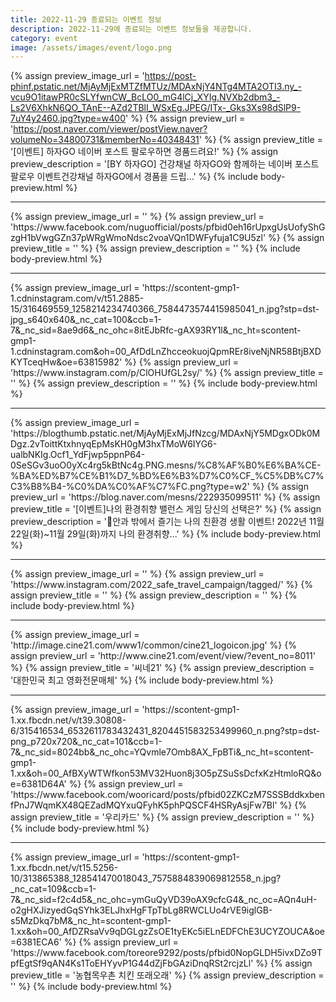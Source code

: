 ```yaml
---
title: 2022-11-29 종료되는 이벤트 정보
description: 2022-11-29에 종료되는 이벤트 정보들을 제공합니다.
category: event
image: /assets/images/event/logo.png
---
```

{% assign preview_image_url = 'https://post-phinf.pstatic.net/MjAyMjExMTZfMTUz/MDAxNjY4NTg4MTA2OTI3.ny_-vcu9O1itawPR0cSLYfwnCW_BcLO0_mG4lCj_XYIg.NVXb2dbm3_-Ls2V6XhkN6QO_TAnE--AZd2TBlI_WSxEg.JPEG/ITx-_Gks3Xs98dSlP9-7uY4y2460.jpg?type=w400' %}
{% assign preview_url = 'https://post.naver.com/viewer/postView.naver?volumeNo=34800731&memberNo=40348431' %}
{% assign preview_title = '[이벤트] 하자GO 네이버 포스트 팔로우하면 경품드려요!' %}
{% assign preview_description = '[BY 하자GO] 건강채널 하자GO와 함께하는 네이버 포스트 팔로우 이벤트건강채널 하자GO에서 경품을 드립...' %}
{% include body-preview.html %}
<hr>{% assign preview_image_url = '' %}
{% assign preview_url = 'https://www.facebook.com/nuguofficial/posts/pfbid0eh16rUpxgUsUofyShGzgH1bVwgGZn37pWRgWmoNdsc2voaVQn1DWFyfuja1C9U5zl' %}
{% assign preview_title = '' %}
{% assign preview_description = '' %}
{% include body-preview.html %}
<hr>{% assign preview_image_url = 'https://scontent-gmp1-1.cdninstagram.com/v/t51.2885-15/316469559_1258214234740366_7584473574415985041_n.jpg?stp=dst-jpg_s640x640&amp;_nc_cat=100&amp;ccb=1-7&amp;_nc_sid=8ae9d6&amp;_nc_ohc=8itEJbRfc-gAX93RY1l&amp;_nc_ht=scontent-gmp1-1.cdninstagram.com&amp;oh=00_AfDdLnZhcceokuojQpmREr8iveNjNR58BtjBXDKYTceqHw&amp;oe=63815982' %}
{% assign preview_url = 'https://www.instagram.com/p/ClOHUfGL2sy/' %}
{% assign preview_title = '' %}
{% assign preview_description = '' %}
{% include body-preview.html %}
<hr>{% assign preview_image_url = 'https://blogthumb.pstatic.net/MjAyMjExMjJfNzcg/MDAxNjY5MDgxODk0MDgz.2vToittKtxhnyqEpMsKH0gM3hxTMoW6IYG6-ualbNKIg.Ocf1_YdFjwp5ppnP64-0SeSGv3uoO0yXc4rg5kBtNc4g.PNG.mesns/%C8%AF%B0%E6%BA%CE-%BA%ED%B7%CE%B1%D7_%BD%E6%B3%D7%C0%CF_%C5%DB%C7%C3%B8%B4-%C0%DA%C0%AF%C7%FC.png?type=w2' %}
{% assign preview_url = 'https://blog.naver.com/mesns/222935099511' %}
{% assign preview_title = '[이벤트]나의 환경취향 밸런스 게임 당신의 선택은?' %}
{% assign preview_description = '🎀안과 밖에서 즐기는 나의 친환경 생활 이벤트! 2022년 11월 22일(화)~11월 29일(화)까지 나의 환경취향...' %}
{% include body-preview.html %}
<hr>{% assign preview_image_url = '' %}
{% assign preview_url = 'https://www.instagram.com/2022_safe_travel_campaign/tagged/' %}
{% assign preview_title = '' %}
{% assign preview_description = '' %}
{% include body-preview.html %}
<hr>{% assign preview_image_url = 'http://image.cine21.com/www1/common/cine21_logoicon.jpg' %}
{% assign preview_url = 'http://www.cine21.com/event/view/?event_no=8011' %}
{% assign preview_title = '씨네21' %}
{% assign preview_description = '대한민국 최고 영화전문매체' %}
{% include body-preview.html %}
<hr>{% assign preview_image_url = 'https://scontent-gmp1-1.xx.fbcdn.net/v/t39.30808-6/315416534_6532611783432431_8204451583253499960_n.png?stp=dst-png_p720x720&amp;_nc_cat=101&amp;ccb=1-7&amp;_nc_sid=8024bb&amp;_nc_ohc=YQvmle7Omb8AX_FpBTi&amp;_nc_ht=scontent-gmp1-1.xx&amp;oh=00_AfBXyWTWfkon53MV32Huon8j3O5pZSuSsDcfxKzHtmloRQ&amp;oe=6381D64A' %}
{% assign preview_url = 'https://www.facebook.com/wooricard/posts/pfbid02ZKCzM7SSSBddkxbenfPnJ7WqmKX48QEZadMQYxuQFyhK5phPQSCF4HSRyAsjFw7Bl' %}
{% assign preview_title = '&#xc6b0;&#xb9ac;&#xce74;&#xb4dc;' %}
{% assign preview_description = '' %}
{% include body-preview.html %}
<hr>{% assign preview_image_url = 'https://scontent-gmp1-1.xx.fbcdn.net/v/t15.5256-10/313865388_128541470018043_7575884839069812558_n.jpg?_nc_cat=109&amp;ccb=1-7&amp;_nc_sid=f2c4d5&amp;_nc_ohc=ymGuQyVD39oAX9cfcG4&amp;_nc_oc=AQn4uH-o2gHXJizyedGqSYhk3ELJhxHgFTpTbLg8RWCLUo4rVE9iglGB-s5MzDkq7bM&amp;_nc_ht=scontent-gmp1-1.xx&amp;oh=00_AfDZRsaVv9qDGLgzZsOE1tyEKc5iELnEDFChE3UCYZOUCA&amp;oe=6381ECA6' %}
{% assign preview_url = 'https://www.facebook.com/toreore9292/posts/pfbid0NopGLDH5ivxDZo9TpfEgtSf9qAN4Ks1ToEHYyvP1G44dZjFbGAziDnqRSt2rcjzLl' %}
{% assign preview_title = '&#xb18d;&#xd611;&#xbaa9;&#xc6b0;&#xcd0c; &#xce58;&#xd0a8; &#xb610;&#xb798;&#xc624;&#xb798;' %}
{% assign preview_description = '' %}
{% include body-preview.html %}